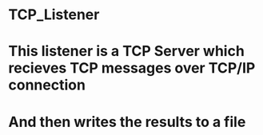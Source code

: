 # TCP_Listener
# This listener is a TCP Server which recieves TCP messages over TCP/IP connection
# And then writes the results to a file
